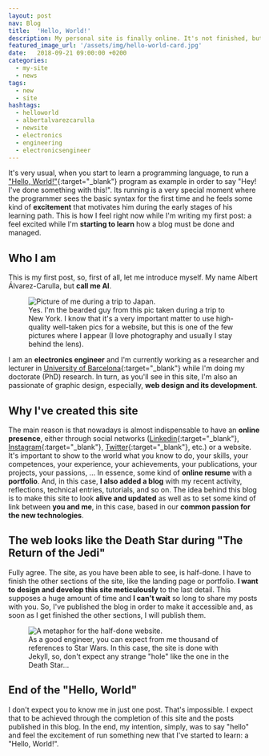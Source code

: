 ```yaml
---
layout: post
nav: Blog
title:  'Hello, World!'
description: My personal site is finally online. It's not finished, but I'll publish content while I'm developing it.
featured_image_url: '/assets/img/hello-world-card.jpg'
date:   2018-09-21 09:00:00 +0200
categories: 
  - my-site
  - news
tags:
  - new
  - site
hashtags:
  - helloworld
  - albertalvarezcarulla
  - newsite
  - electronics
  - engineering
  - electronicsengineer
---
```

It's very usual, when you start to learn a programming language, to run a ["Hello, World!"](https://en.wikipedia.org/wiki/%22Hello,_World!%22_program){:target="_blank"} program as example in order to say "Hey! I've done something with this!". Its running is a very special moment where the programmer sees the basic syntax for the first time and he feels some kind of **excitement** that motivates him during the early stages of his learning path.
This is how I feel right now while I'm writing my first post: a feel excited while I'm **starting to learn** how a blog must be done and managed.

## Who I am

This is my first post, so, first of all, let me introduce myself. My name Albert Álvarez-Carulla, but **call me Al**.

<figure class="floated-left">
  <img src="{{ '/assets/img/me-at-new-york.jpg' | relative_url }}" alt="Picture of me during a trip to Japan." style="max-width:450px;">
  <figcaption>
    Yes. I'm the bearded guy from this pic taken during a trip to New York. I know that it's a very important matter to use high-quality well-taken pics for a website, but this is one of the few pictures where I appear (I love photography and usually I stay behind the lens).
  </figcaption>
</figure>

I am an **electronics engineer** and I'm currently working as a researcher and lecturer in [University of Barcelona](https://www.ub.edu/){:target="_blank"} while I'm doing my doctorate (PhD) research. In turn, as you'll see in this site, I'm also an passionate of graphic design, especially, **web design and its development**.

## Why I've created this site

The main reason is that nowadays is almost indispensable to have an **online presence**, either through social networks ([Linkedin](https://www.linkedin.com/in/aalvarca/){:target="_blank"}, [Instagram](https://www.instagram.com/_albert_dev/){:target="_blank"}, [Twitter](https://twitter.com/albert_dev){:target="_blank"}, etc.) or a website. It's important to show to the world what you know to do, your skills, your competences, your experience, your achievements, your publications, your projects, your passions, ... In essence, some kind of **online resume** with a **portfolio**. And, in this case, **I also added a blog** with my recent activity, reflections, technical entries, tutorials, and so on. The idea behind this blog is to make this site to look **alive and updated** as well as to set some kind of link between **you and me**, in this case, based in our **common passion for the new technologies**.

## The web looks like the Death Star during "The Return of the Jedi"

Fully agree. The site, as you have been able to see, is half-done. I have to finish the other sections of the site, like the landing page or portfolio. **I want to design and develop this site meticulously** to the last detail. This supposes a huge amount of time and **I can't wait** so long to share my posts with you. So, I've published the blog in order to make it accessible and, as soon as I get finished the other sections, I will publish them.

<figure>
  <img src="{{ '/assets/img/death-star-half-done.jpg' | relative_url }}" alt="A metaphor for the half-done website." style="max-width:100%">
  <figcaption>
    As a good engineer, you can expect from me thousand of references to Star Wars. In this case, the site is done with Jekyll, so, don't expect any strange "hole" like the one in the Death Star...
  </figcaption>
</figure>

## End of the "Hello, World"

I don't expect you to know me in just one post. That's impossible. I expect that to be achieved through the completion of this site and the posts published in this blog. In the end, my intention, simply, was to say "hello" and feel the excitement of run something new that I've started to learn: a "Hello, World!".